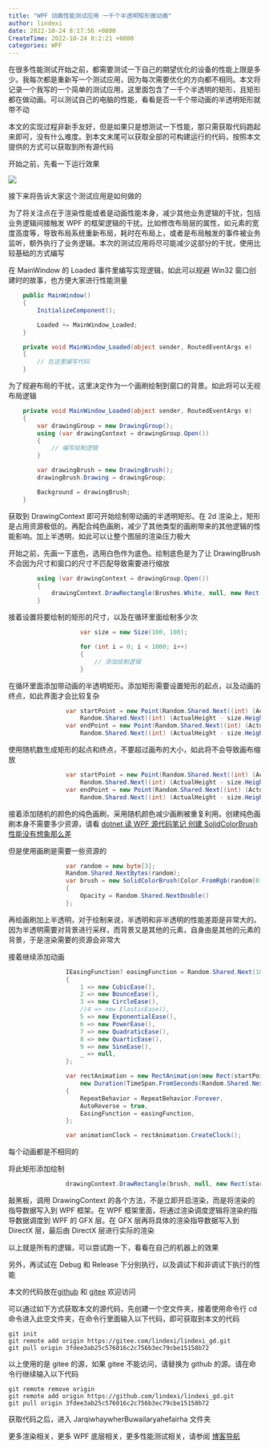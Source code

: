 ```yaml
---
title: "WPF 动画性能测试应用 一千个半透明矩形做动画"
author: lindexi
date: 2022-10-24 8:17:56 +0800
CreateTime: 2022-10-24 8:2:21 +0800
categories: WPF
---
```


在很多性能测试开始之前，都需要测试一下自己的期望优化的设备的性能上限是多少。我每次都是重新写一个测试应用，因为每次需要优化的方向都不相同。本文将记录一个我写的一个简单的测试应用，这里面包含了一千个半透明的矩形，且矩形都在做动画。可以测试自己的电脑的性能，看看是否一千个带动画的半透明矩形就带不动

<!--more-->


<!-- 发布 -->
<!-- 博客 -->

本文的实现过程非新手友好，但是如果只是想测试一下性能，那只需获取代码跑起来即可，没有什么难度。到本文末尾可以获取全部的可构建运行的代码，按照本文提供的方式可以获取到所有源代码

开始之前，先看一下运行效果

<!-- ![](image/WPF 动画性能测试应用 一千个半透明矩形做动画/WPF 动画性能测试应用 一千个半透明矩形做动画0.png) -->

![](http://image.acmx.xyz/lindexi%2F20221024817334076.jpg)

接下来将告诉大家这个测试应用是如何做的

为了将关注点在于渲染性能或者是动画性能本身，减少其他业务逻辑的干扰，包括业务逻辑间接触发 WPF 的框架逻辑的干扰。比如修改布局层的属性，如元素的宽度高度等，导致布局系统重新布局，耗时在布局上，或者是布局触发的事件被业务监听，额外执行了业务逻辑。本次的测试应用将尽可能减少这部分的干扰，使用比较基础的方式编写

在 MainWindow 的 Loaded 事件里编写实现逻辑，如此可以规避 Win32 窗口创建时的故事，也方便大家进行性能测量

```csharp
    public MainWindow()
    {
        InitializeComponent();

        Loaded += MainWindow_Loaded;
    }

    private void MainWindow_Loaded(object sender, RoutedEventArgs e)
    {
        // 在这里编写代码
    }
```

<!-- 为了规避命中测试的干扰，这里决定作为一个画刷绘制到窗口的背景。如此将可以减少命中测试的影响 -->

为了规避布局的干扰，这里决定作为一个画刷绘制到窗口的背景。如此将可以无视布局逻辑

```csharp
    private void MainWindow_Loaded(object sender, RoutedEventArgs e)
    {
        var drawingGroup = new DrawingGroup();
        using (var drawingContext = drawingGroup.Open())
        {
            // 编写绘制逻辑
        }

        var drawingBrush = new DrawingBrush();
        drawingBrush.Drawing = drawingGroup;

        Background = drawingBrush;
    }
```

获取到 DrawingContext 即可开始绘制带动画的半透明矩形。在 2d 渲染上，矩形是占用资源极低的。再配合纯色画刷，减少了其他类型的画刷带来的其他逻辑的性能影响。加上半透明，如此可以让整个图层的渲染压力极大

开始之前，先画一下底色，选用白色作为底色。绘制底色是为了让 DrawingBrush 不会因为尺寸和窗口的尺寸不匹配导致需要进行缩放

```csharp
        using (var drawingContext = drawingGroup.Open())
        {
            drawingContext.DrawRectangle(Brushes.White, null, new Rect(0, 0, ActualWidth, ActualHeight));
        }
```

接着设置将要绘制的矩形的尺寸，以及在循环里面绘制多少次

```csharp
                    var size = new Size(100, 100);

                    for (int i = 0; i < 1000; i++)
                    {
                        // 添加绘制逻辑
                    }
```


在循环里面添加带动画的半透明矩形。添加矩形需要设置矩形的起点，以及动画的终点，如此界面才会比较复杂

```csharp
                var startPoint = new Point(Random.Shared.Next((int) (ActualWidth - size.Width)),
                    Random.Shared.Next((int) (ActualHeight - size.Height)));
                var endPoint = new Point(Random.Shared.Next((int) (ActualWidth - size.Width)),
                    Random.Shared.Next((int) (ActualHeight - size.Height)));
```

使用随机数生成矩形的起点和终点，不要超过画布的大小，如此将不会导致画布缩放

```csharp
                var startPoint = new Point(Random.Shared.Next((int) (ActualWidth - size.Width)),
                    Random.Shared.Next((int) (ActualHeight - size.Height)));
                var endPoint = new Point(Random.Shared.Next((int) (ActualWidth - size.Width)),
                    Random.Shared.Next((int) (ActualHeight - size.Height)));
```

接着添加随机的颜色的纯色画刷，采用随机颜色减少画刷被重复利用。创建纯色画刷本身不需要多少资源，请看 [dotnet 读 WPF 源代码笔记 创建 SolidColorBrush 性能没有想象那么差](https://blog.lindexi.com/post/dotnet-%E8%AF%BB-WPF-%E6%BA%90%E4%BB%A3%E7%A0%81%E7%AC%94%E8%AE%B0-%E5%88%9B%E5%BB%BA-SolidColorBrush-%E6%80%A7%E8%83%BD%E6%B2%A1%E6%9C%89%E6%83%B3%E8%B1%A1%E9%82%A3%E4%B9%88%E5%B7%AE.html )

但是使用画刷是需要一些资源的

```csharp
                var random = new byte[3];
                Random.Shared.NextBytes(random);
                var brush = new SolidColorBrush(Color.FromRgb(random[0], random[1], random[2]))
                {
                    Opacity = Random.Shared.NextDouble()
                };
```

再给画刷加上半透明，对于绘制来说，半透明和非半透明的性能差距是非常大的。因为半透明需要对背景进行采样，而背景又是其他的元素，自身由是其他的元素的背景，于是渲染需要的资源会非常大

接着继续添加动画

```csharp
                IEasingFunction? easingFunction = Random.Shared.Next(10) switch
                {
                    1 => new CubicEase(),
                    2 => new BounceEase(),
                    3 => new CircleEase(),
                    //4 => new ElasticEase(),
                    5 => new ExponentialEase(),
                    6 => new PowerEase(),
                    7 => new QuadraticEase(),
                    8 => new QuarticEase(),
                    9 => new SineEase(),
                    _ => null,
                };

                var rectAnimation = new RectAnimation(new Rect(startPoint, size), new Rect(endPoint, size),
                    new Duration(TimeSpan.FromSeconds(Random.Shared.Next(1, 100))))
                {
                    RepeatBehavior = RepeatBehavior.Forever,
                    AutoReverse = true,
                    EasingFunction = easingFunction,
                };

                var animationClock = rectAnimation.CreateClock();
```

每个动画都是不相同的

将此矩形添加绘制

```csharp
                drawingContext.DrawRectangle(brush, null, new Rect(startPoint, size), animationClock);
```

敲黑板，调用 DrawingContext 的各个方法，不是立即开启渲染，而是将渲染的指导数据写入到 WPF 框架。在 WPF 框架里面，将通过渲染调度逻辑将渲染的指导数据调度到 WPF 的 GFX 层。在 GFX 层再将具体的渲染指导数据写入到 DirectX 层，最后由 DirectX 层进行实际的渲染

以上就是所有的逻辑，可以尝试跑一下，看看在自己的机器上的效果

另外，再试试在 Debug 和 Release 下分别执行，以及调试下和非调试下执行的性能

本文的代码放在[github](https://github.com/lindexi/lindexi_gd/tree/3fdee3ab25c576016c2c756b3ec79cbe15158b72/JarqiwhaywherBuwailaryahefairha) 和 [gitee](https://gitee.com/lindexi/lindexi_gd/tree/3fdee3ab25c576016c2c756b3ec79cbe15158b72/JarqiwhaywherBuwailaryahefairha) 欢迎访问

可以通过如下方式获取本文的源代码，先创建一个空文件夹，接着使用命令行 cd 命令进入此空文件夹，在命令行里面输入以下代码，即可获取到本文的代码

```
git init
git remote add origin https://gitee.com/lindexi/lindexi_gd.git
git pull origin 3fdee3ab25c576016c2c756b3ec79cbe15158b72
```

以上使用的是 gitee 的源，如果 gitee 不能访问，请替换为 github 的源。请在命令行继续输入以下代码

```
git remote remove origin
git remote add origin https://github.com/lindexi/lindexi_gd.git
git pull origin 3fdee3ab25c576016c2c756b3ec79cbe15158b72
```

获取代码之后，进入 JarqiwhaywherBuwailaryahefairha 文件夹

更多渲染相关，更多 WPF 底层相关，更多性能测试相关，请参阅 [博客导航](https://blog.lindexi.com/post/%E5%8D%9A%E5%AE%A2%E5%AF%BC%E8%88%AA.html )
